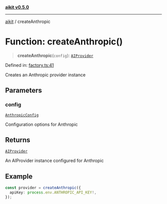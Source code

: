 [**aikit v0.5.0**](../README.md)

---

[aikit](../README.md) / createAnthropic

# Function: createAnthropic()

> **createAnthropic**(`config`): [`AIProvider`](../interfaces/AIProvider.md)

Defined in: [factory.ts:41](https://github.com/chinmaymk/aikit/blob/main/src/factory.ts#L41)

Creates an Anthropic provider instance

## Parameters

### config

[`AnthropicConfig`](../interfaces/AnthropicConfig.md)

Configuration options for Anthropic

## Returns

[`AIProvider`](../interfaces/AIProvider.md)

An AIProvider instance configured for Anthropic

## Example

```typescript
const provider = createAnthropic({
  apiKey: process.env.ANTHROPIC_API_KEY!,
});
```

